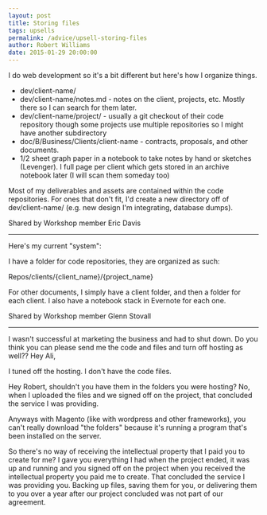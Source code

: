 ```yaml
---
layout: post
title: Storing files
tags: upsells
permalink: /advice/upsell-storing-files
author: Robert Williams
date: 2015-01-29 20:00:00
---
```


I do web development so it's a bit different but here's how I organize things.

- dev/client-name/
- dev/client-name/notes.md - notes on the client, projects, etc. Mostly there so I can search for them later.
- dev/client-name/project/ - usually a git checkout of their code repository though some projects use multiple repositories so I might have another subdirectory
- doc/B/Business/Clients/client-name - contracts, proposals, and other documents.
- 1/2 sheet graph paper in a notebook to take notes by hand or sketches (Levenger). I full page per client which gets stored in an archive notebook later (I will scan them someday too)

Most of my deliverables and assets are contained within the code repositories. For ones that don't fit, I'd create a new directory off of dev/client-name/ (e.g. new design I'm integrating, database dumps).

Shared by Workshop member Eric Davis

---

Here's my current "system":

I have a folder for code repositories, they are organized as such:

Repos/clients/{client_name}/{project_name}

For other documents, I simply have a client folder, and then a folder for each client. I also have a notebook stack in Evernote for each one.

Shared by Workshop member Glenn Stovall


----

I wasn't successful at marketing the business and had to shut down. Do you think you can please send me the code and files and turn off hosting as well??
Hey Ali, 

I tuned off the hosting. I don't have the code files.

Hey Robert, shouldn't you have them in the folders you were hosting?
No, when I uploaded the files and we signed off on the project, that concluded the service I was providing.

Anyways with Magento (like with wordpress and other frameworks), you can't really download "the folders" because it's running a program that's been installed on the server.

So there's no way of receiving the intellectual property that I paid you to create for me? 
I gave you everything I had when the project ended, it was up and running and you signed off on the project when you received the intellectual property you paid me to create. That concluded the service I was providing you. Backing up files, saving them for you, or delivering them to you over a year after our project concluded was not part of our agreement. 
